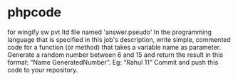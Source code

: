 # phpcode 
for wingify sw pvt ltd
 file named 'answer.pseudo'
In the programming language that is specified in this job's description, write simple, commented code for a function (or method) that takes a variable name as parameter.
Generate a random number between 6 and 15 and return the result in this format: “Name GeneratedNumber”. Eg: “Rahul 11”
Commit and push this code to your repository.
